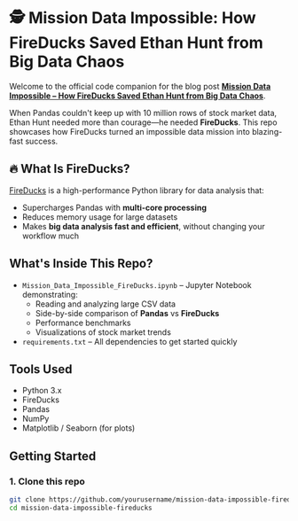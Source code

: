 # 🕵️ Mission Data Impossible: How FireDucks Saved Ethan Hunt from Big Data Chaos

Welcome to the official code companion for the blog post [**Mission Data Impossible – How FireDucks Saved Ethan Hunt from Big Data Chaos**](https://medium.com/p/5934adac7b90/edit).

When Pandas couldn't keep up with 10 million rows of stock market data, Ethan Hunt needed more than courage—he needed **FireDucks**. This repo showcases how FireDucks turned an impossible data mission into blazing-fast success.

## 🔥 What Is FireDucks?

[FireDucks](https://fireducks-dev.github.io/) is a high-performance Python library for data analysis that:
- Supercharges Pandas with **multi-core processing**
- Reduces memory usage for large datasets
- Makes **big data analysis fast and efficient**, without changing your workflow much

## What's Inside This Repo?

- `Mission_Data_Impossible_FireDucks.ipynb` – Jupyter Notebook demonstrating:
  - Reading and analyzing large CSV data
  - Side-by-side comparison of **Pandas** vs **FireDucks**
  - Performance benchmarks
  - Visualizations of stock market trends
- `requirements.txt` – All dependencies to get started quickly

## Tools Used

- Python 3.x
- FireDucks
- Pandas
- NumPy
- Matplotlib / Seaborn (for plots)

## Getting Started

### 1. Clone this repo
```bash
git clone https://github.com/yourusername/mission-data-impossible-fireducks.git
cd mission-data-impossible-fireducks

